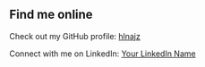 ## Find me online

Check out my GitHub profile: [hlnajz](https://github.com/hlnajz)

Connect with me on LinkedIn: [Your LinkedIn Name](https://www.linkedin.com/in/hlnajz)
